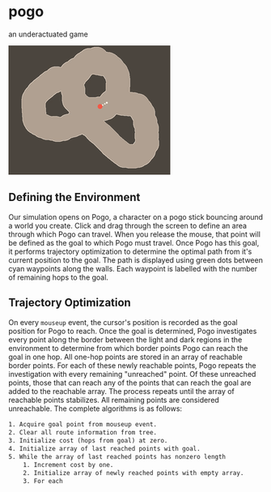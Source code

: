 # pogo
an underactuated game

![it's pronounced "geoff"](readme.gif)

## Defining the Environment
Our simulation opens on Pogo, a character on a pogo stick bouncing around a world you create. Click and drag through the screen to define an area through which Pogo can travel. When you release the mouse, that point will be defined as the goal to which Pogo must travel. Once Pogo has this goal, it performs trajectory optimization to determine the optimal path from it's current position to the goal. The path is displayed using green dots between cyan waypoints along the walls. Each waypoint is labelled with the number of remaining hops to the goal.

## Trajectory Optimization
On every `mouseup` event, the cursor's position is recorded as the goal position for Pogo to reach. Once the goal is determined, Pogo investigates every point along the border between the light and dark regions in the environment to determine from which border points Pogo can reach the goal in one hop. All one-hop points are stored in an array of reachable border points. For each of these newly reachable points, Pogo repeats the investigation with every remaining "unreached" point. Of these unreached points, those that can reach any of the points that can reach the goal are added to the reachable array. The process repeats until the array of reachable points stabilizes. All remaining points are considered unreachable. The complete algorithms is as follows:
```
1. Acquire goal point from mouseup event.
2. Clear all route information from tree.
3. Initialize cost (hops from goal) at zero.
4. Initialize array of last reached points with goal.
5. While the array of last reached points has nonzero length
	1. Increment cost by one.
	2. Initialize array of newly reached points with empty array.
	3. For each 
```